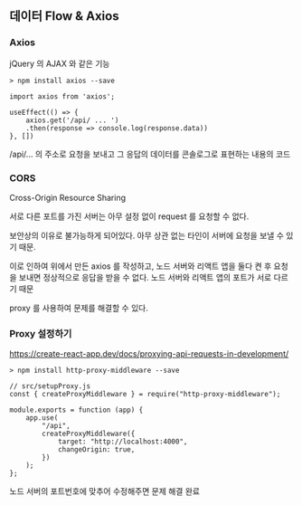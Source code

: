 ## 데이터 Flow & Axios

### Axios

jQuery 의 AJAX 와 같은 기능

```
> npm install axios --save
```

```
import axios from 'axios';

useEffect(() => {
    axios.get('/api/ ... ')
    .then(response => console.log(response.data))
}, [])
```

/api/... 의 주소로 요청을 보내고 그 응답의 데이터를 콘솔로그로 표현하는 내용의 코드

### CORS

Cross-Origin Resource Sharing

서로 다른 포트를 가진 서버는 아무 설정 없이 request 를 요청할 수 없다.

보안상의 이유로 불가능하게 되어있다. 아무 상관 없는 타인이 서버에 요청을 보낼 수 있기 때문.

이로 인하여 위에서 만든 axios 를 작성하고, 노드 서버와 리액트 앱을 둘다 켠 후 요청을 보내면 정상적으로 응답을 받을 수 없다. 노드 서버와 리액트 앱의 포트가 서로 다르기 때문

proxy 를 사용하여 문제를 해결할 수 있다.

### Proxy 설정하기

https://create-react-app.dev/docs/proxying-api-requests-in-development/

```
> npm install http-proxy-middleware --save
```

```
// src/setupProxy.js
const { createProxyMiddleware } = require("http-proxy-middleware");

module.exports = function (app) {
    app.use(
        "/api",
        createProxyMiddleware({
            target: "http://localhost:4000",
            changeOrigin: true,
        })
    );
};
```

노드 서버의 포트번호에 맞추어 수정해주면 문제 해결 완료
